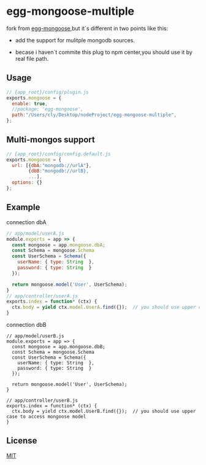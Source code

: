 # egg-mongoose-multiple

fork from [egg-mongoose](https://github.com/eggjs/egg-mongoose),but it`s different in two points like 
this:

* add the  support for mulitple mongodb sources. 

* becase i haven`t commite this plug to npm center,you should use it by real file path.

## Usage

```js
// {app_root}/config/plugin.js
exports.mongoose = {
  enable: true,
  //package: 'egg-mongoose',
  path:"/Users/cly/Desktop/nodeProject/egg-mongoose-multiple",
};
```


## Multi-mongos support

```js
// {app_root}/config/config.default.js
exports.mongoose = {
  url: [{dbA:"mongodb://urlA"},
  		{dbB:"mongodb://urlB},
  		...],
  options: {}
};
```

## Example
connection dbA

```js
// app/model/userA.js
module.exports = app => {
  const mongoose = app.mongoose.dbA;
  const Schema = mongoose.Schema
  const UserSchema = Schema({
    userName: { type: String  },
    password: { type: String  }
  });

  return mongoose.model('User', UserSchema);
}
// app/controller/userA.js
exports.index = function* (ctx) {
  ctx.body = yield ctx.model.UserA.find({});  // you should use upper case to access mongoose model
}

```
connection dbB

```
// app/model/userB.js
module.exports = app => {
  const mongoose = app.mongoose.dbB;
  const Schema = mongoose.Schema
  const UserSchema = Schema({
    userName: { type: String  },
    password: { type: String  }
  });

  return mongoose.model('User', UserSchema);
}

// app/controller/userB.js
exports.index = function* (ctx) {
  ctx.body = yield ctx.model.UserB.find({});  // you should use upper case to access mongoose model
}

```

## License

[MIT](LICENSE)
